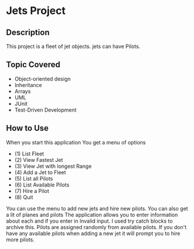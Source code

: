 # Jets Project

## Description
This project is a fleet of jet objects. jets can have Pilots.

## Topic Covered

* Object-oriented design
* Inheritance
* Arrays
* UML
* JUnit
* Test-Driven Development

## How to Use

When you start this application 
You get a menu of options

* (1) List Fleet
* (2) View Fastest Jet
* (3) View Jet with longest Range
* (4) Add a Jet to Fleet
* (5) List all Pilots
* (6) List Available Pilots
* (7) Hire a Pilot
* (8) Quit

You can use the menu to add new jets and hire new pilots.
You can also get a lit of planes and pilots
The application allows you to enter information about each
and if you enter in Invalid input. I used try catch blocks 
to archive this. Pilots are assigned randomly from available 
pilots. If you don't have any available pilots when adding
a new jet it will prompt you to hire more pilots. 

